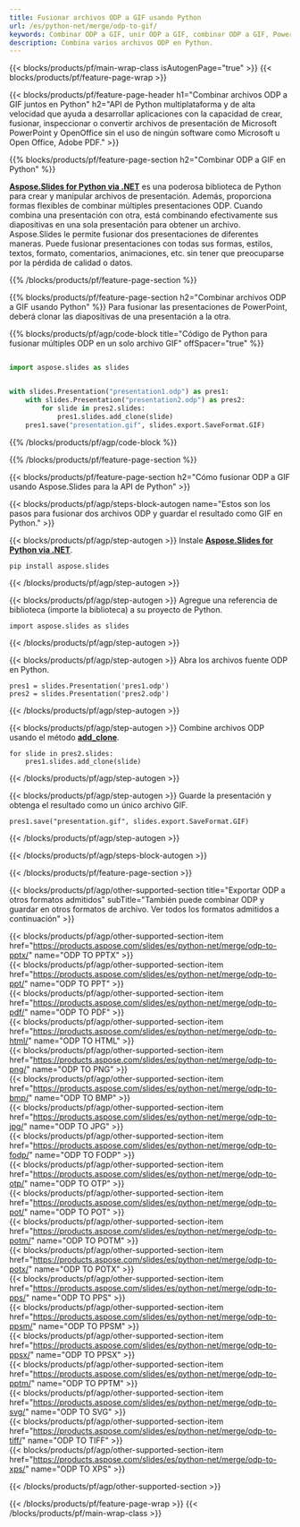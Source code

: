 ```yaml
---
title: Fusionar archivos ODP a GIF usando Python
url: /es/python-net/merge/odp-to-gif/
keywords: Combinar ODP a GIF, unir ODP a GIF, combinar ODP a GIF, PowerPoint, Presentation, GIF, Python, Aspose
description: Combina varios archivos ODP en Python.
---
```


{{< blocks/products/pf/main-wrap-class isAutogenPage="true" >}}
{{< blocks/products/pf/feature-page-wrap >}}

{{< blocks/products/pf/feature-page-header h1="Combinar archivos ODP a GIF juntos en Python" h2="API de Python multiplataforma y de alta velocidad que ayuda a desarrollar aplicaciones con la capacidad de crear, fusionar, inspeccionar o convertir archivos de presentación de Microsoft PowerPoint y OpenOffice sin el uso de ningún software como Microsoft u Open Office, Adobe PDF." >}}

{{% blocks/products/pf/feature-page-section h2="Combinar ODP a GIF en Python" %}}

[**Aspose.Slides for Python via .NET**](https://products.aspose.com/slides/es/python-net/) es una poderosa biblioteca de Python para crear y manipular archivos de presentación. Además, proporciona formas flexibles de combinar múltiples presentaciones ODP. Cuando combina una presentación con otra, está combinando efectivamente sus diapositivas en una sola presentación para obtener un archivo. Aspose.Slides le permite fusionar dos presentaciones de diferentes maneras. Puede fusionar presentaciones con todas sus formas, estilos, textos, formato, comentarios, animaciones, etc. sin tener que preocuparse por la pérdida de calidad o datos.

{{% /blocks/products/pf/feature-page-section %}}

{{% blocks/products/pf/feature-page-section  h2="Combinar archivos ODP a GIF usando Python" %}}
Para fusionar las presentaciones de PowerPoint, deberá clonar las diapositivas de una presentación a la otra.

{{% blocks/products/pf/agp/code-block title="Código de Python para fusionar múltiples ODP en un solo archivo GIF" offSpacer="true" %}}

```python

import aspose.slides as slides


with slides.Presentation("presentation1.odp") as pres1:
    with slides.Presentation("presentation2.odp") as pres2:
        for slide in pres2.slides:
            pres1.slides.add_clone(slide)
    pres1.save("presentation.gif", slides.export.SaveFormat.GIF)
```


{{% /blocks/products/pf/agp/code-block %}}

{{% /blocks/products/pf/feature-page-section %}}

{{< blocks/products/pf/feature-page-section  h2="Cómo fusionar ODP a GIF usando Aspose.Slides para la API de Python" >}}

{{< blocks/products/pf/agp/steps-block-autogen name="Estos son los pasos para fusionar dos archivos ODP y guardar el resultado como GIF en Python." >}}

{{< blocks/products/pf/agp/step-autogen >}}
Instale [**Aspose.Slides for Python via .NET**](https://products.aspose.com/slides/es/python-net/).
```
pip install aspose.slides
```
{{< /blocks/products/pf/agp/step-autogen >}}

{{< blocks/products/pf/agp/step-autogen >}}
Agregue una referencia de biblioteca (importe la biblioteca) a su proyecto de Python.
```
import aspose.slides as slides
```
{{< /blocks/products/pf/agp/step-autogen >}}

{{< blocks/products/pf/agp/step-autogen >}}
Abra los archivos fuente ODP en Python.
```
pres1 = slides.Presentation('pres1.odp')
pres2 = slides.Presentation('pres2.odp')
```
{{< /blocks/products/pf/agp/step-autogen >}}

{{< blocks/products/pf/agp/step-autogen >}}
Combine archivos ODP usando el método [**add_clone**](https://reference.aspose.com/slides/python-net/aspose.slides/islidecollection/#methods).
```
for slide in pres2.slides:
    pres1.slides.add_clone(slide)
```
{{< /blocks/products/pf/agp/step-autogen >}}

{{< blocks/products/pf/agp/step-autogen >}}
Guarde la presentación y obtenga el resultado como un único archivo GIF.
```
pres1.save("presentation.gif", slides.export.SaveFormat.GIF)
```

{{< /blocks/products/pf/agp/step-autogen >}}

{{< /blocks/products/pf/agp/steps-block-autogen >}}

{{< /blocks/products/pf/feature-page-section >}}

{{< blocks/products/pf/agp/other-supported-section title="Exportar ODP a otros formatos admitidos" subTitle="También puede combinar ODP y guardar en otros formatos de archivo. Ver todos los formatos admitidos a continuación" >}}

{{< blocks/products/pf/agp/other-supported-section-item href="https://products.aspose.com/slides/es/python-net/merge/odp-to-pptx/" name="ODP TO PPTX" >}}  
{{< blocks/products/pf/agp/other-supported-section-item href="https://products.aspose.com/slides/es/python-net/merge/odp-to-ppt/" name="ODP TO PPT" >}}  
{{< blocks/products/pf/agp/other-supported-section-item href="https://products.aspose.com/slides/es/python-net/merge/odp-to-pdf/" name="ODP TO PDF" >}}  
{{< blocks/products/pf/agp/other-supported-section-item href="https://products.aspose.com/slides/es/python-net/merge/odp-to-html/" name="ODP TO HTML" >}}  
{{< blocks/products/pf/agp/other-supported-section-item href="https://products.aspose.com/slides/es/python-net/merge/odp-to-png/" name="ODP TO PNG" >}}  
{{< blocks/products/pf/agp/other-supported-section-item href="https://products.aspose.com/slides/es/python-net/merge/odp-to-bmp/" name="ODP TO BMP" >}}  
{{< blocks/products/pf/agp/other-supported-section-item href="https://products.aspose.com/slides/es/python-net/merge/odp-to-jpg/" name="ODP TO JPG" >}}  
{{< blocks/products/pf/agp/other-supported-section-item href="https://products.aspose.com/slides/es/python-net/merge/odp-to-fodp/" name="ODP TO FODP" >}}  
{{< blocks/products/pf/agp/other-supported-section-item href="https://products.aspose.com/slides/es/python-net/merge/odp-to-otp/" name="ODP TO OTP" >}}  
{{< blocks/products/pf/agp/other-supported-section-item href="https://products.aspose.com/slides/es/python-net/merge/odp-to-pot/" name="ODP TO POT" >}}  
{{< blocks/products/pf/agp/other-supported-section-item href="https://products.aspose.com/slides/es/python-net/merge/odp-to-potm/" name="ODP TO POTM" >}}  
{{< blocks/products/pf/agp/other-supported-section-item href="https://products.aspose.com/slides/es/python-net/merge/odp-to-potx/" name="ODP TO POTX" >}}  
{{< blocks/products/pf/agp/other-supported-section-item href="https://products.aspose.com/slides/es/python-net/merge/odp-to-pps/" name="ODP TO PPS" >}}  
{{< blocks/products/pf/agp/other-supported-section-item href="https://products.aspose.com/slides/es/python-net/merge/odp-to-ppsm/" name="ODP TO PPSM" >}}  
{{< blocks/products/pf/agp/other-supported-section-item href="https://products.aspose.com/slides/es/python-net/merge/odp-to-ppsx/" name="ODP TO PPSX" >}}  
{{< blocks/products/pf/agp/other-supported-section-item href="https://products.aspose.com/slides/es/python-net/merge/odp-to-pptm/" name="ODP TO PPTM" >}}  
{{< blocks/products/pf/agp/other-supported-section-item href="https://products.aspose.com/slides/es/python-net/merge/odp-to-svg/" name="ODP TO SVG" >}}  
{{< blocks/products/pf/agp/other-supported-section-item href="https://products.aspose.com/slides/es/python-net/merge/odp-to-tiff/" name="ODP TO TIFF" >}}  
{{< blocks/products/pf/agp/other-supported-section-item href="https://products.aspose.com/slides/es/python-net/merge/odp-to-xps/" name="ODP TO XPS" >}}  


{{< /blocks/products/pf/agp/other-supported-section >}}

{{< /blocks/products/pf/feature-page-wrap >}}
{{< /blocks/products/pf/main-wrap-class >}}